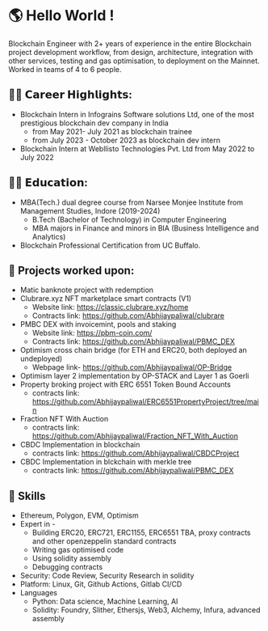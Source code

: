 # 🌎 Hello World !
Blockchain Engineer with 2+ years of experience in the entire Blockchain project development workflow, from design, architecture, integration with other services, testing and gas optimisation, to deployment on the Mainnet. Worked in teams of 4 to 6 people.

## 👨‍🏭 𝗖𝗮𝗿𝗲𝗲𝗿 𝗛𝗶𝗴𝗵𝗹𝗶𝗴𝗵𝘁𝘀:
- Blockchain Intern in Infograins Software solutions Ltd, one of the most prestigious blockchain dev company in India
  - from May 2021- July 2021 as blockchain trainee
  - from July 2023 - October 2023 as blockchain dev intern
- Blockchain Intern at Webllisto Technologies Pvt. Ltd from May 2022 to July 2022

## 👨‍🎓 𝗘𝗱𝘂𝗰𝗮𝘁𝗶𝗼𝗻:
- MBA(Tech.) dual degree course from Narsee Monjee Institute from Management Studies, Indore (2019-2024)
  - B.Tech (Bachelor of Technology) in Computer Engineering
  - MBA majors in Finance and minors in BIA (Business Intelligence and Analytics)
- Blockchain Professional Certification from UC Buffalo.
  
## 🚧 Projects worked upon:
- Matic banknote project with redemption
- Clubrare.xyz NFT marketplace smart contracts (V1)
  - Website link: https://classic.clubrare.xyz/home
  - Contracts link: https://github.com/Abhijaypaliwal/clubrare
- PMBC DEX with invoicemint, pools and staking
  - Website link: https://pbm-coin.com/
  - Contracts link: https://github.com/Abhijaypaliwal/PBMC_DEX
- Optimism cross chain bridge (for ETH and ERC20, both deployed an undeployed)
  - Webpage link- https://github.com/Abhijaypaliwal/OP-Bridge
- Optimism layer 2 implementation by OP-STACK and Layer 1 as Goerli
- Property broking project with ERC 6551 Token Bound Accounts
  - contracts link: https://github.com/Abhijaypaliwal/ERC6551PropertyProject/tree/main
- Fraction NFT With Auction
  - contracts link: https://github.com/Abhijaypaliwal/Fraction_NFT_With_Auction
- CBDC Implementation in blockchain
  - contracts link: https://github.com/Abhijaypaliwal/CBDCProject
- CBDC Implementation in blckchain with merkle tree
  - contracts link: https://github.com/Abhijaypaliwal/PBMC_DEX

## 🎯 Skills
- Ethereum, Polygon, EVM, Optimism
- Expert in -
  - Building ERC20, ERC721, ERC1155, ERC6551 TBA, proxy contracts and other openzeppelin standard contracts
  - Writing gas optimised code
  - Using solidity assembly
  - Debugging contracts
- Security: Code Review, Security Research in solidity 
- Platform: Linux, Git, Github Actions, Gitlab CI/CD
- Languages
  - Python: Data science, Machine Learning, AI
  - Solidity: Foundry, Slither, Ethersjs, Web3, Alchemy, Infura, advanced assembly
